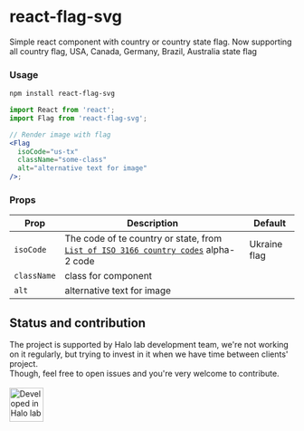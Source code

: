 # react-flag-svg

Simple react component with country or country state flag.
Now supporting all country flag, USA, Canada, Germany, Brazil, Australia state flag

### Usage

```bash
npm install react-flag-svg
```

```jsx
import React from 'react';
import Flag from 'react-flag-svg';

// Render image with flag
<Flag
  isoCode="us-tx"
  className="some-class"
  alt="alternative text for image"
/>;
```

### Props

| Prop        | Description                                                                                                                                         | Default      |
| ----------- | --------------------------------------------------------------------------------------------------------------------------------------------------- | ------------ |
| `isoCode`   | The code of te country or state, from [`List of ISO 3166 country codes`](https://en.wikipedia.org/wiki/List_of_ISO_3166_country_codes) alpha-2 code | Ukraine flag |
| `className` | class for component                                                                                                                                 |
| `alt`       | alternative text for image                                                                                                                          |

## Status and contribution

The project is supported by Halo lab development team, we're not working on it regularly, but trying to invest in it when we have time between clients' project. <br />
Though, feel free to open issues and you're very welcome to contribute.
<br />
<br />
<a href="https://www.halo-lab.com/?utm_source=github-brifinator-3000">
<img src="http://api.halo-lab.com/wp-content/uploads/dev_halo.svg" alt="Developed in Halo lab" height="60">
</a>

